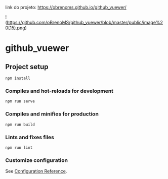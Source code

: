 link do projeto: https://obrenoms.github.io/github_vuewer/

!(https://github.com/oBrenoMS/github_vuewer/blob/master/public/image%20(15).png)

# github_vuewer

## Project setup
```
npm install
```

### Compiles and hot-reloads for development
```
npm run serve
```

### Compiles and minifies for production
```
npm run build
```

### Lints and fixes files
```
npm run lint
```

### Customize configuration
See [Configuration Reference](https://cli.vuejs.org/config/).
